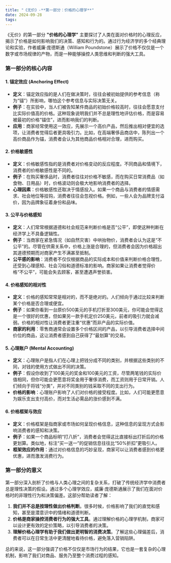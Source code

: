 ```yaml
---
title: "《无价》-**第一部分：价格的心理学**"
date: 2024-09-28
tags: 
---
```

《无价》的第一部分 **"价格的心理学"** 主要探讨了人类在面对价格时的心理反应，揭示了价格是如何影响我们的决策、感知和行为的。通过行为经济学的多个经典理论和实验，作者威廉·庞德斯通（William Poundstone）展示了价格不仅仅是一个数字或市场规律的产物，而是一种能够操控人类思维和判断的强大工具。

### 第一部分的核心内容

#### 1. **锚定效应 (Anchoring Effect)**
   - **定义**：锚定效应指的是人们在做决策时，往往会被初始提供的参考信息（称为“锚”）所影响，哪怕这个参考信息与实际决策无关。
   - **例子**：在实验中，当人们被告知某件商品的初始价格较高时，往往会愿意支付比实际价值高的价格。这种现象说明我们并不总是理性地评估价格，而是容易被最初的价格“锚住”，进而影响我们的判断。
   - **应用**：商家经常使用这一效应，先展示一个高价产品，然后推出相对便宜的选项，让消费者觉得后者更具吸引力。比如，在高端奢侈品商店中，陈列出一个高价商品作为锚，消费者会认为其他商品价格相对合理，进而购买。

#### 2. **价格敏感性**
   - **定义**：价格敏感性指的是消费者对价格变动的反应程度。不同商品和情境下，消费者的价格敏感性是不同的。
   - **例子**：在购买奢侈品时，消费者往往对价格不敏感，而在购买日常消费品（如食物、日用品）时，价格波动则会极大地影响消费者的选择。
   - **心理因素**：价格敏感性还取决于情感投入。如果一个商品与消费者的情感需求、社会地位等挂钩，消费者往往会忽视价格。例如，一些人会为品牌支付溢价，因为品牌象征着身份和品味。

#### 3. **公平与价格感知**
   - **定义**：人们常常根据道德和社会规范来判断价格是否“公平”，即使这种判断在经济学上不具备逻辑性。
   - **例子**：当商家在紧急情况（如自然灾害）中哄抬物价，消费者会认为这是“不公平”的。尽管在供需关系中，价格上涨是合理的，但消费者会因为价格超出其道德预期而对商家产生不满甚至抵制。
   - **公平感的影响**：消费者不仅仅根据商品的实际成本和价值来判断价格合理性，还受到心理感知、社会习俗和道德标准的影响。商家如果让消费者觉得价格“不公平”，可能会失去顾客，甚至遭遇声誉损害。

#### 4. **价格感知的相对性**
   - **定义**：价格的感知常常是相对的，而不是绝对的。人们倾向于通过比较来判断某个价格是否合理或便宜。
   - **例子**：如果你看到一台原价500美元的手机打折至300美元，你可能会觉得这是一个很好的优惠，但如果另一款手机定价250美元，前者的吸引力就会减弱。价格的相对性让消费者更注重“优惠”而非产品的实际价值。
   - **商家的利用**：零售商通常会设置多个价格区间的产品，以引导消费者选择中间价位的商品，这让消费者感到自己获得了“最划算”的交易。

#### 5. **心理账户 (Mental Accounting)**
   - **定义**：心理账户是指人们在心理上把钱分成不同的类别，并根据这些类别的不同，对钱的使用方式做出不同的决策。
   - **例子**：假设你收到了100美元的奖金和100美元的工资，尽管两笔钱的实际价值相同，但你可能会更愿意将奖金用于奢侈消费，而工资则用于日常开销。人们倾向于将钱“分类”，并对不同类别的钱采取不同的支出行为。
   - **价格的影响**：心理账户影响了人们对价格的接受程度。比如，人们可能更愿意为娱乐支出支付高价，而对生活必需品的涨价感到不满。

#### 6. **价格框架与效应**
   - **定义**：价格框架是指商家或市场如何呈现价格信息，这种信息的呈现方式会影响消费者的感知和决策。
   - **例子**：如果一个商品标明“打八折”，消费者会觉得这比直接标出打折后的价格更划算。类似地，标注“买一送一”的促销信息往往比“50%折扣”更吸引人。
   - **框架效应的作用**：通过对价格信息的巧妙呈现，商家可以让消费者感到价格更优惠，进而激发消费行为。

### 第一部分的意义

第一部分深入剖析了价格与人类心理之间的复杂关系，打破了传统经济学中消费者总是理性决策的假设。通过多个心理学效应，威廉·庞德斯通展示了我们在面对价格时的非理性行为和决策偏差。这部分帮助读者了解：

1. **我们并不总是按理性做出价格判断**。很多时候，价格影响了我们的直觉和感知，甚至是潜意识中的情绪和道德判断。
2. **价格是商家操控消费者行为的强大工具**。通过理解价格的心理学机制，商家可以设计更有效的定价策略，以引导消费者的决策。
3. **理解价格心理学有助于我们做出更明智的消费决策**。了解这些心理偏差后，消费者可以在日常生活中更清醒地看待价格，避免落入营销陷阱。

总的来说，这一部分强调了价格不仅仅是市场行为的结果，它也是一套复杂的心理机制，影响了我们对商品、服务乃至整个消费过程的感知。